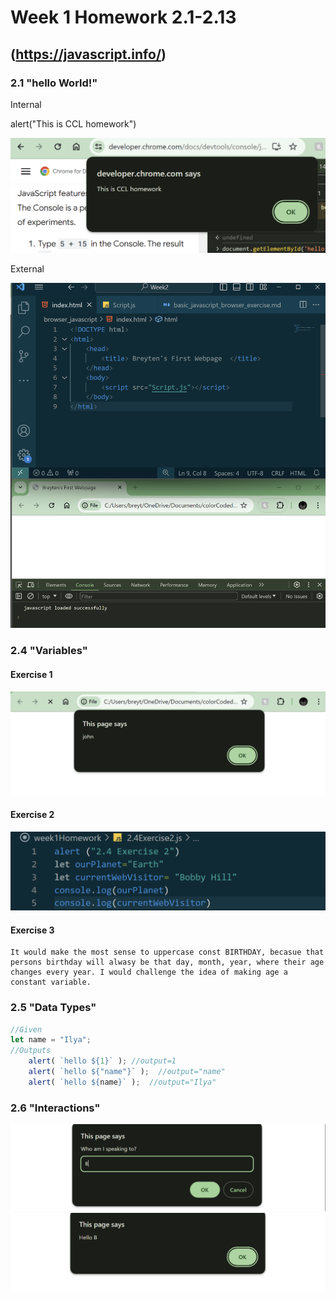 # Week 1 Homework 2.1-2.13
## (https://javascript.info/)

### 2.1 "hello World!"
Internal

alert("This is CCL homework")

![alt text](exercise2.1Internal.png)

External

![alt text](exercise2.1External.png)




### 2.4 "Variables"
#### Exercise 1

![alt text](2.4Exerceise1Image.png)

#### Exercise 2

![alt text](2.4Exersise2Image.png)

#### Exercise 3

    It would make the most sense to uppercase const BIRTHDAY, becasue that persons birthday will alwasy be that day, month, year, where their age changes every year. I would challenge the idea of making age a constant variable.
 
 ### 2.5 "Data Types"

```Javascript
//Given
let name = "Ilya";
//Outputs
    alert( `hello ${1}` ); //output=1
    alert( `hello ${"name"}` );  //output="name"
    alert( `hello ${name}` );  //output="Ilya"
```

### 2.6 "Interactions"
![alt text](2.6ExerciseImage.png)
![alt text](exercise2.6Image2.png)

